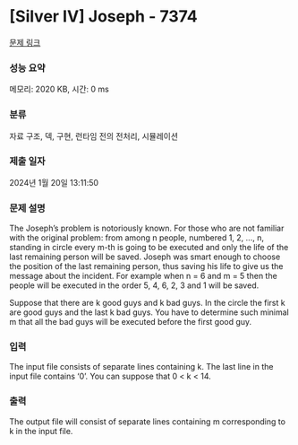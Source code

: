 # [Silver IV] Joseph - 7374 

[문제 링크](https://www.acmicpc.net/problem/7374) 

### 성능 요약

메모리: 2020 KB, 시간: 0 ms

### 분류

자료 구조, 덱, 구현, 런타임 전의 전처리, 시뮬레이션

### 제출 일자

2024년 1월 20일 13:11:50

### 문제 설명

<p>The Joseph’s problem is notoriously known. For those who are not familiar with the original problem: from among n people, numbered 1, 2, ..., n, standing in circle every m-th is going to be executed and only the life of the last remaining person will be saved. Joseph was smart enough to choose the position of the last remaining person, thus saving his life to give us the message about the incident. For example when n = 6 and m = 5 then the people will be executed in the order 5, 4, 6, 2, 3 and 1 will be saved.</p>

<p>Suppose that there are k good guys and k bad guys. In the circle the first k are good guys and the last k bad guys. You have to determine such minimal m that all the bad guys will be executed before the first good guy.</p>

### 입력 

 <p>The input file consists of separate lines containing k. The last line in the input file contains ‘0’. You can suppose that 0 < k < 14.</p>

### 출력 

 <p>The output file will consist of separate lines containing m corresponding to k in the input file.</p>

